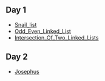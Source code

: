 ## Day 1
- [Snail_list](https://www.acmicpc.net/problem/17827)
- [Odd_Even_Linked_List](https://leetcode.com/problems/odd-even-linked-list/)
- [Intersection_Of_Two_Linked_Lists](https://leetcode.com/problems/intersection-of-two-linked-lists/)

## Day 2
- [Josephus](https://www.acmicpc.net/problem/1158)
